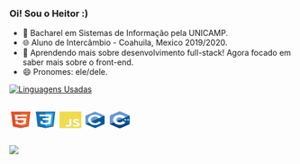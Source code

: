 ### Oi! Sou o Heitor :)

- 🔭 Bacharel em Sistemas de Informação pela UNICAMP.
- 🌐 Aluno de Intercâmbio - Coahuila, Mexico 2019/2020.
- 🌱 Aprendendo mais sobre desenvolvimento full-stack! Agora focado em saber mais sobre o front-end.
- 😄 Pronomes: ele/dele.

[![Linguagens Usadas](https://github-readme-stats-git-masterrstaa-rickstaa.vercel.app/api/top-langs/?username=heitornolla&layout=compact&theme=radical)](https://github.com/heitornolla/github-readme-stats)
<div style="display: inline_block"><br>
<div>
  <img align="center" alt="Rafa-HTML" height="30" width="40" src="https://raw.githubusercontent.com/devicons/devicon/master/icons/html5/html5-original.svg">
  <img align="center" alt="Rafa-CSS" height="30" width="40" src="https://raw.githubusercontent.com/devicons/devicon/master/icons/css3/css3-original.svg">
  <img align="center" alt="Rafa-Js" height="30" width="40" src="https://raw.githubusercontent.com/devicons/devicon/master/icons/javascript/javascript-plain.svg">
  <img align="center" alt="Rafa-C" height="30" width="40" src="https://raw.githubusercontent.com/devicons/devicon/master/icons/c/c-original.svg">
   <img align="center" alt="Rafa-C" height="30" width="40" src="https://raw.githubusercontent.com/devicons/devicon/master/icons/cplusplus/cplusplus-original.svg">
</div>
  
  ##
 
<div>
  <a href="https://www.linkedin.com/in/heitor-nolla/" target="_blank"><img src="https://img.shields.io/badge/-LinkedIn-%230077B5?style=for-the-badge&logo=linkedin&logoColor=white" target="_blank"></a> 
  
</div>
